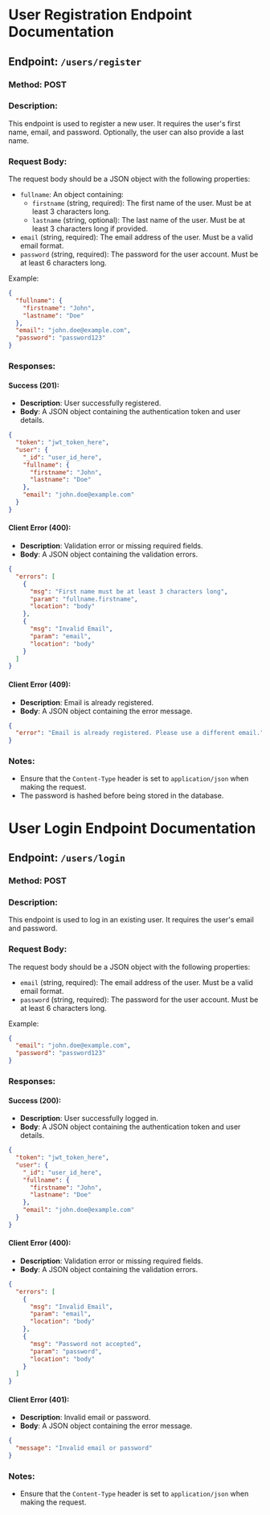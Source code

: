 # User Registration Endpoint Documentation

## Endpoint: `/users/register`

### Method: POST

### Description:

This endpoint is used to register a new user. It requires the user's first name, email, and password. Optionally, the user can also provide a last name.

### Request Body:

The request body should be a JSON object with the following properties:

- `fullname`: An object containing:
  - `firstname` (string, required): The first name of the user. Must be at least 3 characters long.
  - `lastname` (string, optional): The last name of the user. Must be at least 3 characters long if provided.
- `email` (string, required): The email address of the user. Must be a valid email format.
- `password` (string, required): The password for the user account. Must be at least 6 characters long.

Example:

```json
{
  "fullname": {
    "firstname": "John",
    "lastname": "Doe"
  },
  "email": "john.doe@example.com",
  "password": "password123"
}
```

### Responses:

#### Success (201):

- **Description**: User successfully registered.
- **Body**: A JSON object containing the authentication token and user details.

```json
{
  "token": "jwt_token_here",
  "user": {
    "_id": "user_id_here",
    "fullname": {
      "firstname": "John",
      "lastname": "Doe"
    },
    "email": "john.doe@example.com"
  }
}
```

#### Client Error (400):

- **Description**: Validation error or missing required fields.
- **Body**: A JSON object containing the validation errors.

```json
{
  "errors": [
    {
      "msg": "First name must be at least 3 characters long",
      "param": "fullname.firstname",
      "location": "body"
    },
    {
      "msg": "Invalid Email",
      "param": "email",
      "location": "body"
    }
  ]
}
```

#### Client Error (409):

- **Description**: Email is already registered.
- **Body**: A JSON object containing the error message.

```json
{
  "error": "Email is already registered. Please use a different email."
}
```

### Notes:

- Ensure that the `Content-Type` header is set to `application/json` when making the request.
- The password is hashed before being stored in the database.

# User Login Endpoint Documentation

## Endpoint: `/users/login`

### Method: POST

### Description:

This endpoint is used to log in an existing user. It requires the user's email and password.

### Request Body:

The request body should be a JSON object with the following properties:

- `email` (string, required): The email address of the user. Must be a valid email format.
- `password` (string, required): The password for the user account. Must be at least 6 characters long.

Example:

```json
{
  "email": "john.doe@example.com",
  "password": "password123"
}
```

### Responses:

#### Success (200):

- **Description**: User successfully logged in.
- **Body**: A JSON object containing the authentication token and user details.

```json
{
  "token": "jwt_token_here",
  "user": {
    "_id": "user_id_here",
    "fullname": {
      "firstname": "John",
      "lastname": "Doe"
    },
    "email": "john.doe@example.com"
  }
}
```

#### Client Error (400):

- **Description**: Validation error or missing required fields.
- **Body**: A JSON object containing the validation errors.

```json
{
  "errors": [
    {
      "msg": "Invalid Email",
      "param": "email",
      "location": "body"
    },
    {
      "msg": "Password not accepted",
      "param": "password",
      "location": "body"
    }
  ]
}
```

#### Client Error (401):

- **Description**: Invalid email or password.
- **Body**: A JSON object containing the error message.

```json
{
  "message": "Invalid email or password"
}
```

### Notes:

- Ensure that the `Content-Type` header is set to `application/json` when making the request.
